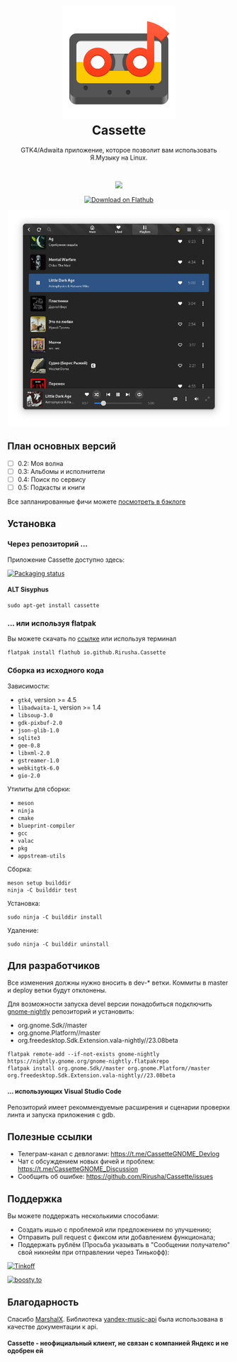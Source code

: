 <h1 align="center">
  <img src="data/icons/hicolor/scalable/apps/io.github.Rirusha.Cassette.svg" alt="Cassette"/>
  <br/>
  Cassette
</h1>

<p align="center">
    GTK4/Adwaita приложение, которое позволит вам использовать Я.Музыку на Linux.
</p>

<br/>

<p align="center">
  <a href="https://stopthemingmy.app">
    <img src="https://stopthemingmy.app/badge.svg"/>
  </a>
</p>

<p align="center">
  <a href="https://flathub.org/apps/details/io.github.Rirusha.Cassette">
      <img width="200" src="https://flathub.org/assets/badges/flathub-badge-en.png" alt="Download on Flathub">
  </a>
</p>

<p align="center">
    <img src="data/images/first.png" alt="Screenshot"/>
</p>

## План основных версий
* [ ] 0.2: Моя волна
* [ ] 0.3: Альбомы и исполнители
* [ ] 0.4: Поиск по сервису
* [ ] 0.5: Подкасты и книги

Все запланированные фичи можете [посмотреть в бэклоге](https://github.com/users/Rirusha/projects/2)

## Установка
### Через репозиторий …
Приложение Cassette доступно здесь:

[![Packaging status](https://repology.org/badge/vertical-allrepos/cassette.svg)](https://repology.org/project/cassette/versions)
#### ALT Sisyphus
```
sudo apt-get install cassette
```
### … или используя flatpak
Вы можете скачать по [ссылке](https://flathub.org/apps/details/io.github.Rirusha.Cassette) или используя терминал
```
flatpak install flathub io.github.Rirusha.Cassette
```

### Сборка из исходного кода

Зависимости:
* ```gtk4```, version >= 4.5
* ```libadwaita-1```, version >= 1.4
* ```libsoup-3.0```
* ```gdk-pixbuf-2.0```
* ```json-glib-1.0```
* ```sqlite3```
* ```gee-0.8```
* ```libxml-2.0```
* ```gstreamer-1.0```
* ```webkitgtk-6.0```
* ```gio-2.0```

Утилиты для сборки:
* ```meson```
* ```ninja```
* ```cmake```
* ```blueprint-compiler```
* ```gcc```
* ```valac```
* ```pkg```
* ```appstream-utils```

Сборка:
```
meson setup builddir
ninja -C builddir test
```

Установка:
```
sudo ninja -C builddir install
```

Удаление:
```
sudo ninja -C builddir uninstall
```

## Для разработчиков
Все изменения должны нужно вносить в dev-* ветки. Коммиты в master и deploy ветки будут отклонены.

Для возможности запуска devel версии понадобиться подключить [gnome-nightly](https://wiki.gnome.org/Apps/Nightly) репозиторий и установить:
* org.gnome.Sdk//master
* org.gnome.Platform//master
* org.freedesktop.Sdk.Extension.vala-nightly//23.08beta 
```
flatpak remote-add --if-not-exists gnome-nightly https://nightly.gnome.org/gnome-nightly.flatpakrepo
flatpak install org.gnome.Sdk//master org.gnome.Platform//master org.freedesktop.Sdk.Extension.vala-nightly//23.08beta 
```
#### … использующих Visual Studio Code
Репозиторий имеет рекоммендуемые расширения и сценарии проверки линта и запуска приложения с gdb.

## Полезные ссылки
* Телеграм-канал с девлогами: https://t.me/CassetteGNOME_Devlog
* Чат с обсуждением новых фичей и проблем: https://t.me/CassetteGNOME_Discussion
* Сообщить об ошибке: https://github.com/Rirusha/Cassette/issues

## Поддержка
Вы можете поддержать несколькими способами:
* Создать ишью с проблемой или предложением по улучшению;
* Отправить pull request с фиксом или добавлением функционала;
* Поддержать рублём (Просьба указывать в "Сообщении получателю" свой никнейм при отправлении через Тинькофф):
<p>
  <a href="https://www.tinkoff.ru/cf/21GCxLuFuE9">
      <img height="36" src="https://github.com/Rirusha/Cassette/assets/95986183/87496207-aa1c-40fc-a511-57bac188bc72" alt="Tinkoff">
  </a>
</p>
<p>
  <a href="https://boosty.to/rirusha/donate">
      <img height="36" src="https://github.com/Rirusha/Cassette/assets/95986183/313ee5af-d374-4f95-af62-9445d1c27347" alt="boosty.to">
  </a>
</p>

## Благодарность
Спасибо [MarshalX](https://github.com/MarshalX). Библиотека [yandex-music-api](https://github.com/MarshalX/yandex-music-api) была использована в качестве документации к api.

#### Cassette - неофициальный клиент, не связан с компанией Яндекс и не одобрен ей
